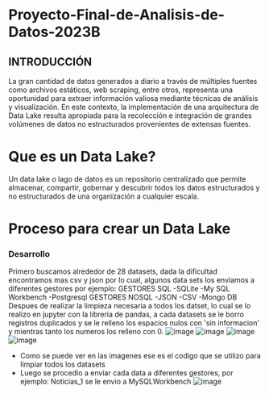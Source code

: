 # Proyecto-Final-de-Analisis-de-Datos-2023B
## INTRODUCCIÓN
La gran cantidad de datos generados a diario a través de múltiples fuentes como archivos estáticos, web scraping, entre otros, representa una oportunidad para extraer información valiosa mediante técnicas de análisis y visualización.
En este contexto, la implementación de una arquitectura de Data Lake resulta apropiada para la recolección e integración de grandes volúmenes de datos no estructurados provenientes de extensas fuentes.
# Que es un Data Lake?
Un data lake o lago de datos es un repositorio centralizado que permite almacenar, compartir, gobernar y descubrir todos los datos estructurados y no estructurados de una organización a cualquier escala. 
# Proceso para crear un Data Lake
### Desarrollo
Primero buscamos alrededor de 28 datasets, dada la dificultad encontramos mas csv y json por lo cual, algunos data sets los enviamos a diferentes gestores por ejemplo: 
GESTORES SQL
-SQLite
-My SQL Workbench
-Postgresql
GESTORES NOSQL
-JSON
-CSV
-Mongo DB
Despues de realizar la limpieza necesaria a todos los datset, lo cual se lo realizo en jupyter con la libreria de pandas, a cada datasets se le borro registros duplicados y se le relleno los espacios nulos con 'sin informacion' y mientras tanto los numeros los relleno con 0.
![image](https://github.com/JohnMata0427/Proyecto-Final-de-Analisis-de-Datos-2023B/assets/130105827/b12baa57-f3e3-4fb3-915a-6b86d29a8de0)
![image](https://github.com/JohnMata0427/Proyecto-Final-de-Analisis-de-Datos-2023B/assets/130105827/830b15eb-ef92-4af5-bbaa-92e157b36011)
![image](https://github.com/JohnMata0427/Proyecto-Final-de-Analisis-de-Datos-2023B/assets/130105827/8f6afb89-d97a-43fb-b41a-34f229b05522)
![image](https://github.com/JohnMata0427/Proyecto-Final-de-Analisis-de-Datos-2023B/assets/130105827/a38af36b-202e-4a60-ad45-01b40be757ed)
- Como se puede ver en las imagenes ese es el codigo que se utilizo para limpiar todos los datasets
- Luego se procedio a enviar cada data a diferentes gestores, por ejemplo: Noticias_1 se le envio a MySQLWorkbench
  ![image](https://github.com/JohnMata0427/Proyecto-Final-de-Analisis-de-Datos-2023B/assets/130105827/d98f607c-4d76-474e-81a0-cc76d29a69c8)
  







